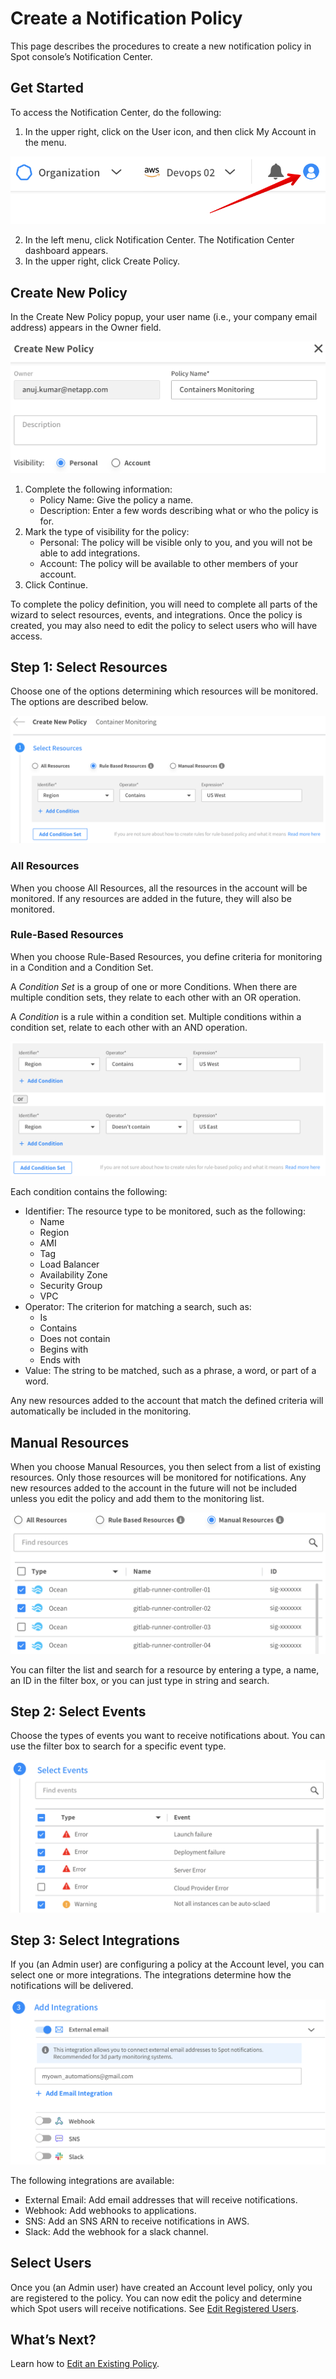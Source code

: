 # Create a Notification Policy

This page describes the procedures to create a new notification policy in Spot console’s Notification Center.

## Get Started

To access the Notification Center, do the following:
1. In the upper right, click on the User icon, and then click My Account in the menu.

<img src="/administration/_media/notification-center-00.png" />

2. In the left menu, click Notification Center. The Notification Center dashboard appears.
3. In the upper right, click Create Policy.

## Create New Policy

In the Create New Policy popup, your user name (i.e., your company email address) appears in the Owner field.

<img src="/administration/_media/create-new-notification-policy-01.png" />

1. Complete the following information:
   - Policy Name: Give the policy a name.
   - Description: Enter a few words describing what or who the policy is for.
2. Mark the type of visibility for the policy:
   - Personal: The policy will be visible only to you, and you will not be able to add integrations.
   - Account: The policy will be available to other members of your account.
3. Click Continue.

To complete the policy definition, you will need to complete all parts of the wizard to select resources, events, and integrations. Once the policy is created, you may also need to edit the policy to select users who will have access.

## Step 1: Select Resources

Choose one of the options determining which resources will be monitored. The options are described below.

<img src="/administration/_media/create-new-notification-policy-02.png" />

### All Resources

When you choose All Resources, all the resources in the account will be monitored. If any resources are added in the future, they will also be monitored.

### Rule-Based Resources

When you choose Rule-Based Resources, you define criteria for monitoring in a Condition and a Condition Set.

A *Condition Set* is a group of one or more Conditions. When there are multiple condition sets, they relate to each other with an OR operation.

A *Condition* is a rule within a condition set. Multiple conditions within a condition set, relate to each other with an AND operation.

<img src="/administration/_media/create-new-notification-policy-02a.png" />

Each condition contains the following:
- Identifier: The resource type to be monitored, such as the following:
  - Name
  - Region
  - AMI
  - Tag
  - Load Balancer
  - Availability Zone
  - Security Group
  - VPC
- Operator: The criterion for matching a search, such as:
  - Is
  - Contains
  - Does not contain
  - Begins with
  - Ends with
- Value: The string to be matched, such as a phrase, a word, or part of a word.

Any new resources added to the account that match the defined criteria will automatically be included in the monitoring.

## Manual Resources

When you choose Manual Resources, you then select from a list of existing resources. Only those resources will be monitored for notifications. Any new resources added to the account in the future will not be included unless you edit the policy and add them to the monitoring list.

<img src="/administration/_media/create-new-notification-policy-03.png" />

You can filter the list and search for a resource by entering a type, a name, an ID in the filter box, or you can just type in string and search.

## Step 2: Select Events
Choose the types of events you want to receive notifications about. You can use the filter box to search for a specific event type.

<img src="/administration/_media/create-new-notification-policy-04.png" />

## Step 3: Select Integrations

If you (an Admin user) are configuring a policy at the Account level, you can select one or more integrations. The integrations determine how the notifications will be delivered.

<img src="/administration/_media/create-new-notification-policy-05.png" />

The following integrations are available:
- External Email: Add email addresses that will receive notifications.
- Webhook: Add webhooks to applications.
- SNS: Add an SNS ARN to receive notifications in AWS.
- Slack: Add the webhook for a slack channel.

## Select Users

Once you (an Admin user) have created an Account level policy, only you are registered to the policy. You can now edit the policy and determine which Spot users will receive notifications. See [Edit Registered Users]().

## What’s Next?

Learn how to [Edit an Existing Policy]().
